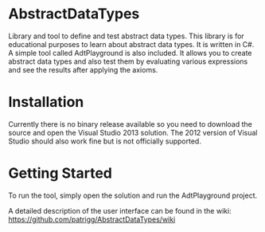 AbstractDataTypes
=================

Library and tool to define and test abstract data types. This library is for educational purposes to learn about abstract data types. It is written in C#. A simple tool called AdtPlayground is also included. It allows you to create abstract data types and also test them by evaluating various expressions and see the results after applying the axioms.


Installation
============

Currently there is no binary release available so you need to download the source and open the Visual Studio 2013 solution. The 2012 version of Visual Studio should also work fine but is not officially supported.


Getting Started
===============
To run the tool, simply open the solution and run the AdtPlayground project.

A detailed description of the user interface can be found in the wiki:
https://github.com/patrigg/AbstractDataTypes/wiki
